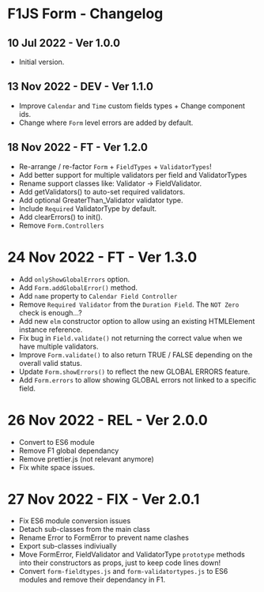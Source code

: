 # F1JS Form - Changelog

## 10 Jul 2022 - Ver 1.0.0
  - Initial version.

## 13 Nov 2022 - DEV - Ver 1.1.0
  - Improve `Calendar` and `Time` custom fields types + Change component ids.
  - Change where `Form` level errors are added by default.

## 18 Nov 2022 - FT - Ver 1.2.0
  - Re-arrange / re-factor `Form` + `FieldTypes` + `ValidatorTypes`!
  - Add better support for multiple validators per field and ValidatorTypes
  - Rename support classes like: Validator -> FieldValidator.
  - Add getValidators() to auto-set required validators.
  - Add optional GreaterThan_Validator validator type.
  - Include `Required` ValidatorType by default.
  - Add clearErrors() to init().
  - Remove `Form.Controllers`

# 24 Nov 2022 - FT - Ver 1.3.0
  - Add `onlyShowGlobalErrors` option.
  - Add `Form.addGlobalError()` method.
  - Add `name` property to `Calendar Field Controller`
  - Remove `Required Validator` from the `Duration Field`. The `NOT Zero` check is enough...?
  - Add new `elm` constructor option to allow using an existing HTMLElement instance reference.
  - Fix bug in `Field.validate()` not returning the correct value when we have multiple validators.
  - Improve `Form.validate()` to also return TRUE / FALSE depending on the overall valid status.
  - Update `Form.showErrors()` to reflect the new GLOBAL ERRORS feature.
  - Add `Form.errors` to allow showing GLOBAL errors not linked to a specific field.

# 26 Nov 2022 - REL - Ver 2.0.0
  - Convert to ES6 module
  - Remove F1 global dependancy
  - Remove prettier.js (not relevant anymore)
  - Fix white space issues.

# 27 Nov 2022 - FIX - Ver 2.0.1
  - Fix ES6 module conversion issues
  - Detach sub-classes from the main class
  - Rename Error to FormError to prevent name clashes
  - Export sub-classes indiviually
  - Move FormError, FieldValidator and ValidatorType `prototype` 
      methods into their constructors as props, just to keep
      code lines down!
  - Convert `form-fieldtypes.js` and `form-validatortypes.js`
      to ES6 modules and remove their dependancy in F1.